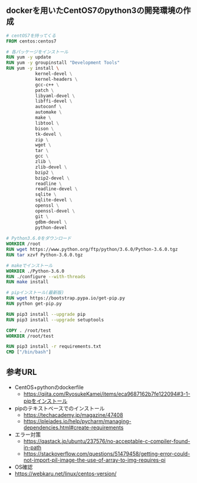## dockerを用いたCentOS7のpython3の開発環境の作成
``` dockerfile
# centOS7を持ってくる
FROM centos:centos7

# 各パッケージをインストール
RUN yum -y update
RUN yum -y groupinstall "Development Tools"
RUN yum -y install \ 
           kernel-devel \
           kernel-headers \
           gcc-c++ \
           patch \
           libyaml-devel \
           libffi-devel \
           autoconf \
           automake \
           make \
           libtool \
           bison \
           tk-devel \
           zip \
           wget \
           tar \
           gcc \
           zlib \
           zlib-devel \
           bzip2 \
           bzip2-devel \
           readline \
           readline-devel \
           sqlite \
           sqlite-devel \
           openssl \
           openssl-devel \
           git \
           gdbm-devel \
           python-devel 
 
# Python3.6.0をダウンロード
WORKDIR /root
RUN wget https://www.python.org/ftp/python/3.6.0/Python-3.6.0.tgz
RUN tar xzvf Python-3.6.0.tgz

# makeでインストール
WORKDIR ./Python-3.6.0
RUN ./configure --with-threads
RUN make install

# pipインストール(最新版)
RUN wget https://bootstrap.pypa.io/get-pip.py
RUN python get-pip.py

RUN pip3 install --upgrade pip
RUN pip3 install --upgrade setuptools

COPY . /root/test
WORKDIR /root/test

RUN pip3 install -r requirements.txt
CMD ["/bin/bash"]
```

## 参考URL
* CentOS+pythonのdockerfile
  * https://qiita.com/RyosukeKamei/items/eca9687162b7fe122094#3-1-pipをインストール
* pipのテキストベースでのインストール
  * https://techacademy.jp/magazine/47408
  * https://pleiades.io/help/pycharm/managing-dependencies.html#create-requirements
* エラー対策
  * https://qastack.jp/ubuntu/237576/no-acceptable-c-compiler-found-in-path
  * https://stackoverflow.com/questions/51479458/getting-error-could-not-import-pil-image-the-use-of-array-to-img-requires-pi
*  OS確認 
  * https://webkaru.net/linux/centos-version/
